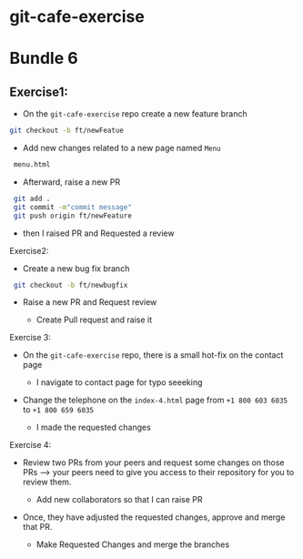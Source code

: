 # git-cafe-exercise
# Bundle 6


## Exercise1:

- On the `git-cafe-exercise` repo create a new feature branch
```bash
git checkout -b ft/newFeatue

```
- Add new changes related to a new page named `Menu`
```bash
 menu.html

 ```
- Afterward, raise a new PR

 ```bash
  git add .
  git commit -m"commit message"
  git push origin ft/newFeature
```
   - then I raised PR and Requested a review



Exercise2:

- Create a new bug fix branch
```bash
 git checkout -b ft/newbugfix

 ```

- Raise a new PR and Request review

  - Create Pull request and raise it

Exercise 3:

- On the `git-cafe-exercise` repo, there is a small hot-fix on the contact page

  - I navigate to contact page for typo seeeking

- Change the telephone on the `index-4.html` page from `+1 800 603 6035` to `+1 800 659 6035`

   - I made the requested changes

Exercise 4:

- Review two PRs from your peers and request some changes on those PRs —> your peers need to give you access to their repository for you to review them.

  - Add new collaborators so that I can raise PR 

- Once, they have adjusted the requested changes, approve and merge that PR.

  - Make Requested Changes and merge the branches
